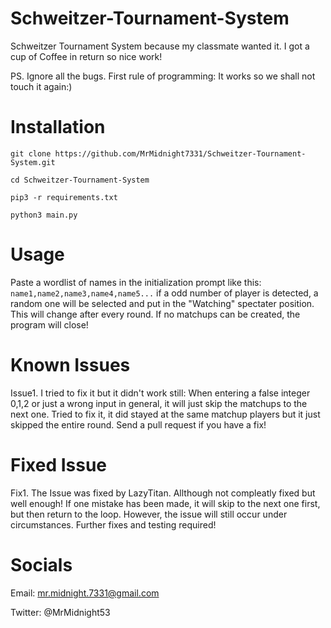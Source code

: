 # Schweitzer-Tournament-System

Schweitzer Tournament System because my classmate wanted it. I got a cup of Coffee in return so nice work! 

PS. Ignore all the bugs. First rule of programming: It works so we shall not touch it again:)

# Installation

`git clone https://github.com/MrMidnight7331/Schweitzer-Tournament-System.git`

`cd Schweitzer-Tournament-System`

`pip3 -r requirements.txt`

`python3 main.py`

# Usage

Paste a wordlist of names in the initialization prompt like this: 
`name1,name2,name3,name4,name5...`
if a odd number of player is detected, a random one will be selected and put in the "Watching" spectater position. This will change after every round. If no matchups can be created, the program will close!

# Known Issues

Issue1. I tried to fix it but it didn't work still:
When entering a false integer 0,1,2 or just a wrong input in general, it will just skip the matchups to the next one. Tried to fix it, it did stayed at the same matchup players but it just skipped the entire round. Send a pull request if you have a fix!

# Fixed Issue

Fix1. The Issue was fixed by LazyTitan. Allthough not compleatly fixed but well enough! If one mistake has been made, it will skip to the next one first, but then return to the loop. However, the issue will still occur under circumstances. Further fixes and testing required!


# Socials

Email: mr.midnight.7331@gmail.com

Twitter: @MrMidnight53

